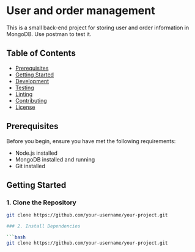 # User and order management

This is a small back-end project for storing user and order information in MongoDB. Use postman to test it.

## Table of Contents

- [Prerequisites](#prerequisites)
- [Getting Started](#getting-started)
- [Development](#development)
- [Testing](#testing)
- [Linting](#linting)
- [Contributing](#contributing)
- [License](#license)

## Prerequisites

Before you begin, ensure you have met the following requirements:

- Node.js installed
- MongoDB installed and running
- Git installed

## Getting Started

### 1. Clone the Repository

```bash
git clone https://github.com/your-username/your-project.git

### 2. Install Dependencies

```bash
git clone https://github.com/your-username/your-project.git
